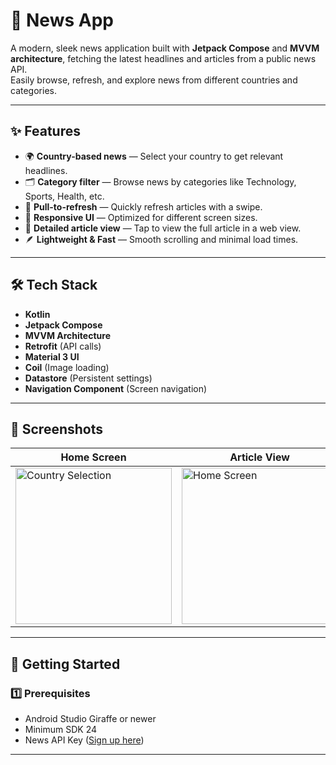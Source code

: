 # 📰 News App

A modern, sleek news application built with **Jetpack Compose** and **MVVM architecture**, fetching the latest headlines and articles from a public news API.  
Easily browse, refresh, and explore news from different countries and categories.

---

## ✨ Features

- 🌍 **Country-based news** — Select your country to get relevant headlines.
- 🗂 **Category filter** — Browse news by categories like Technology, Sports, Health, etc.
- 🔄 **Pull-to-refresh** — Quickly refresh articles with a swipe.
- 📱 **Responsive UI** — Optimized for different screen sizes.
- 📰 **Detailed article view** — Tap to view the full article in a web view.
- 🪶 **Lightweight & Fast** — Smooth scrolling and minimal load times.

---

## 🛠 Tech Stack

- **Kotlin**
- **Jetpack Compose**
- **MVVM Architecture**
- **Retrofit** (API calls)
- **Material 3 UI**
- **Coil** (Image loading)
- **Datastore** (Persistent settings)
- **Navigation Component** (Screen navigation)

---

## 📸 Screenshots

| Home Screen | Article View | Country Selection |
|-------------|--------------|-------------------|
| <img src="https://github.com/user-attachments/assets/da0b3756-a1e4-4a50-afbd-26b9af8f0937" alt="Country Selection" width="250"/> | <img src="https://github.com/user-attachments/assets/6b854c43-1de1-46ed-aa01-9f5fc8403be9" alt="Home Screen" width="250"/> | <img src="https://github.com/user-attachments/assets/bb9cd5c4-2b89-41ec-95b2-84016e4c9e80" alt="Article View" width="250"/> |

---


## 🚀 Getting Started

### 1️⃣ Prerequisites
- Android Studio Giraffe or newer
- Minimum SDK 24
- News API Key ([Sign up here](https://newsapi.org/))

---


